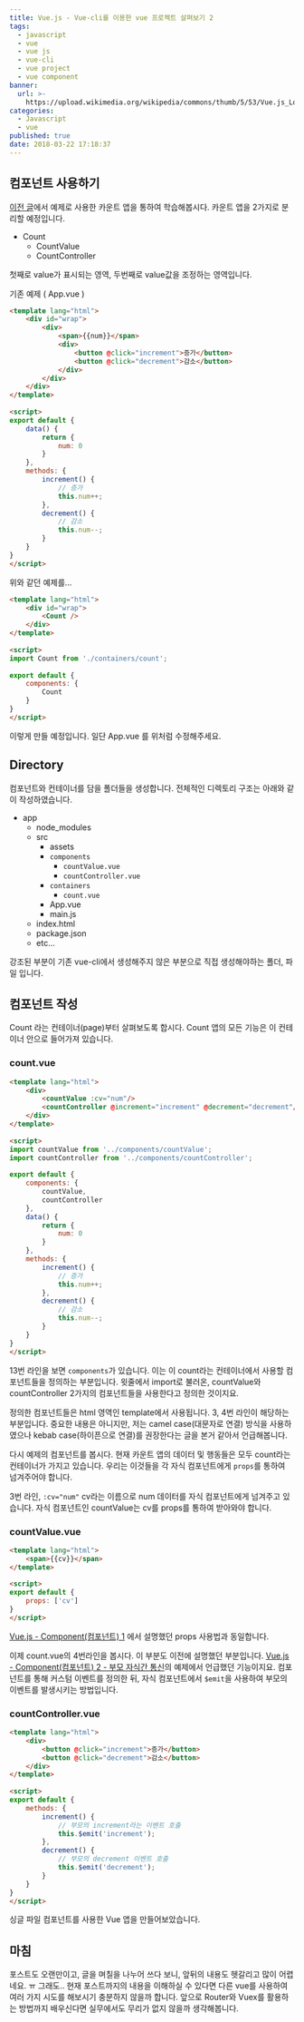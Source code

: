 ```yaml
---
title: Vue.js - Vue-cli를 이용한 vue 프로젝트 살펴보기 2
tags:
  - javascript
  - vue
  - vue js
  - vue-cli
  - vue project
  - vue component
banner:
  url: >-
    https://upload.wikimedia.org/wikipedia/commons/thumb/5/53/Vue.js_Logo.svg/480px-Vue.js_Logo.svg.png?uselang=ko
categories:
  - Javascript
  - vue
published: true
date: 2018-03-22 17:18:37
---
```


## 컴포넌트 사용하기
[이전 글](/2017/12/21/2017-12-21-vue-prject-example/)에서 예제로 사용한 카운트 앱을 통하여 학습해봅시다.
카운트 앱을 2가지로 분리할 예정입니다.
- Count
    - CountValue
    - CountController

첫째로 value가 표시되는 영역, 두번째로 value값을 조정하는 영역입니다.


기존 예제 ( App.vue )
```html
<template lang="html">
    <div id="wrap">
        <div>
            <span>{{num}}</span>
            <div>
                <button @click="increment">증가</button>
                <button @click="decrement">감소</button>
            </div>
        </div>
    </div>
</template>
　
<script>
export default {
    data() {
        return {
            num: 0
        }
    },
    methods: {
        increment() {
            // 증가
            this.num++;
        },
        decrement() {
            // 감소
            this.num--;
        }
    }
}
</script>
```

위와 같던 예제를...
```html
<template lang="html">
    <div id="wrap">
        <Count />
    </div>
</template>
　
<script>
import Count from './containers/count';
　
export default {
    components: {
        Count
    }
}
</script>
```
이렇게 만들 예정입니다. 일단 App.vue 를 위처럼 수정해주세요.

## Directory
컴포넌트와 컨테이너를 담을 폴더들을 생성합니다. 전체적인 디렉토리 구조는 아래와 같이 작성하였습니다.

- app
    - node_modules
    - src
        - assets
        - `components`
            - `countValue.vue`
            - `countController.vue`
        - `containers`
            - `count.vue`
        - App.vue
        - main.js
    - index.html
    - package.json
    - etc...

강조된 부분이 기존 vue-cli에서 생성해주지 않은 부분으로 직접 생성해야하는 폴더, 파일 입니다.

## 컴포넌트 작성
Count 라는 컨테이너(page)부터 살펴보도록 합시다.
Count 앱의 모든 기능은 이 컨테이너 안으로 들어가져 있습니다.

### count.vue
```html
<template lang="html">
    <div>
        <countValue :cv="num"/>
        <countController @increment="increment" @decrement="decrement"/>
    </div>
</template>
　
<script>
import countValue from '../components/countValue';
import countController from '../components/countController';
　
export default {
    components: {
        countValue,
        countController
    },
    data() {
        return {
            num: 0
        }
    },
    methods: {
        increment() {
            // 증가
            this.num++;
        },
        decrement() {
            // 감소
            this.num--;
        }
    }
}
</script>
```

13번 라인을 보면 `components`가 있습니다.
이는 이 count라는 컨테이너에서 사용할 컴포넌트들을 정의하는 부분입니다.
윗줄에서 import로 불러온, countValue와 countController 2가지의 컴포넌트들을 사용한다고 정의한 것이지요.

정의한 컴포넌트들은 html 영역인 template에서 사용됩니다.
3, 4번 라인이 해당하는 부분입니다.
중요한 내용은 아니지만, 저는 camel case(대문자로 연결) 방식을 사용하였으나 kebab case(하이픈으로 연결)를 권장한다는 글을 본거 같아서 언급해봅니다.

다시 예제의 컴포넌트를 봅시다.
현재 카운트 앱의 데이터 및 행동들은 모두 count라는 컨테이너가 가지고 있습니다. 우리는 이것들을 각 자식 컴포넌트에게 `props`를 통하여 넘겨주어야 합니다.

3번 라인, `:cv="num"` cv라는 이름으로 num 데이터를 자식 컴포넌트에게 넘겨주고 있습니다. 자식 컴포넌트인 countValue는 cv를 props를 통하여 받아와야 합니다.

### countValue.vue
```html
<template lang="html">
    <span>{{cv}}</span>
</template>
　
<script>
export default {
    props: ['cv']
}
</script>
```
[Vue.js - Component(컴포넌트) 1](/2017/08/31/2017-08-31-vue-component/) 에서 설명했던 props 사용법과 동일합니다.


이제 count.vue의 4번라인을 봅시다.
이 부분도 이전에 설명했던 부분입니다. [Vue.js - Component(컴포넌트) 2 - 부모 자식간 통신](/2017/11/13/2017-11-13-vue-component2/#부모-자식간-통신)의 예제에서 언급했던 기능이지요.
컴포넌트를 통해 커스텀 이벤트를 정의한 뒤, 자식 컴포넌트에서 `$emit`을 사용하여 부모의 이벤트를 발생시키는 방법입니다.

### countController.vue
```html
<template lang="html">
    <div>
        <button @click="increment">증가</button>
        <button @click="decrement">감소</button>
    </div>
</template>
　
<script>
export default {
    methods: {
        increment() {
            // 부모의 increment라는 이벤트 호출
            this.$emit('increment');
        },
        decrement() {
            // 부모의 decrement 이벤트 호출
            this.$emit('decrement');
        }
    }
}
</script>
```

싱글 파일 컴포넌트를 사용한 Vue 앱을 만들어보았습니다.

## 마침
포스트도 오랜만이고, 글을 며칠을 나누어 쓰다 보니, 앞뒤의 내용도 헷갈리고 많이 어렵네요. ㅠ
그래도.. 현재 포스트까지의 내용을 이해하실 수 있다면 다른 vue를 사용하여 여러 가지 시도를 해보시기 충분하지 않을까 합니다.
앞으로 Router와 Vuex를 활용하는 방법까지 배우신다면 실무에서도 무리가 없지 않을까 생각해봅니다.
